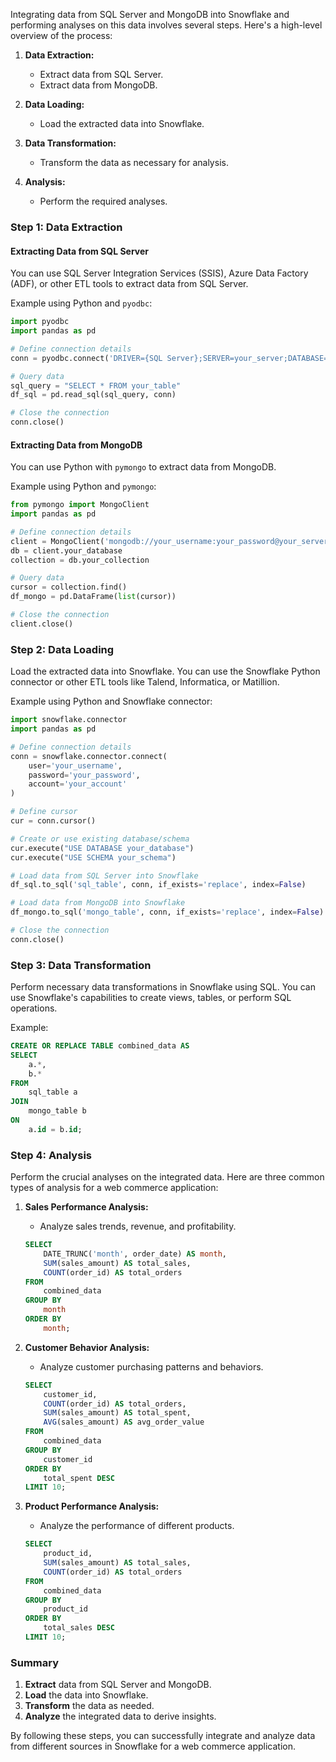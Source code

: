Integrating data from SQL Server and MongoDB into Snowflake and performing analyses on this data involves several steps. Here's a high-level overview of the process:

1. **Data Extraction:**
   - Extract data from SQL Server.
   - Extract data from MongoDB.

2. **Data Loading:**
   - Load the extracted data into Snowflake.

3. **Data Transformation:**
   - Transform the data as necessary for analysis.

4. **Analysis:**
   - Perform the required analyses.

### Step 1: Data Extraction

#### Extracting Data from SQL Server
You can use SQL Server Integration Services (SSIS), Azure Data Factory (ADF), or other ETL tools to extract data from SQL Server.

Example using Python and `pyodbc`:
```python
import pyodbc
import pandas as pd

# Define connection details
conn = pyodbc.connect('DRIVER={SQL Server};SERVER=your_server;DATABASE=your_db;UID=your_username;PWD=your_password')

# Query data
sql_query = "SELECT * FROM your_table"
df_sql = pd.read_sql(sql_query, conn)

# Close the connection
conn.close()
```

#### Extracting Data from MongoDB
You can use Python with `pymongo` to extract data from MongoDB.

Example using Python and `pymongo`:
```python
from pymongo import MongoClient
import pandas as pd

# Define connection details
client = MongoClient('mongodb://your_username:your_password@your_server:your_port')
db = client.your_database
collection = db.your_collection

# Query data
cursor = collection.find()
df_mongo = pd.DataFrame(list(cursor))

# Close the connection
client.close()
```

### Step 2: Data Loading

Load the extracted data into Snowflake. You can use the Snowflake Python connector or other ETL tools like Talend, Informatica, or Matillion.

Example using Python and Snowflake connector:
```python
import snowflake.connector
import pandas as pd

# Define connection details
conn = snowflake.connector.connect(
    user='your_username',
    password='your_password',
    account='your_account'
)

# Define cursor
cur = conn.cursor()

# Create or use existing database/schema
cur.execute("USE DATABASE your_database")
cur.execute("USE SCHEMA your_schema")

# Load data from SQL Server into Snowflake
df_sql.to_sql('sql_table', conn, if_exists='replace', index=False)

# Load data from MongoDB into Snowflake
df_mongo.to_sql('mongo_table', conn, if_exists='replace', index=False)

# Close the connection
conn.close()
```

### Step 3: Data Transformation

Perform necessary data transformations in Snowflake using SQL. You can use Snowflake's capabilities to create views, tables, or perform SQL operations.

Example:
```sql
CREATE OR REPLACE TABLE combined_data AS
SELECT
    a.*,
    b.*
FROM
    sql_table a
JOIN
    mongo_table b
ON
    a.id = b.id;
```

### Step 4: Analysis

Perform the crucial analyses on the integrated data. Here are three common types of analysis for a web commerce application:

1. **Sales Performance Analysis:**
   - Analyze sales trends, revenue, and profitability.
   ```sql
   SELECT
       DATE_TRUNC('month', order_date) AS month,
       SUM(sales_amount) AS total_sales,
       COUNT(order_id) AS total_orders
   FROM
       combined_data
   GROUP BY
       month
   ORDER BY
       month;
   ```

2. **Customer Behavior Analysis:**
   - Analyze customer purchasing patterns and behaviors.
   ```sql
   SELECT
       customer_id,
       COUNT(order_id) AS total_orders,
       SUM(sales_amount) AS total_spent,
       AVG(sales_amount) AS avg_order_value
   FROM
       combined_data
   GROUP BY
       customer_id
   ORDER BY
       total_spent DESC
   LIMIT 10;
   ```

3. **Product Performance Analysis:**
   - Analyze the performance of different products.
   ```sql
   SELECT
       product_id,
       SUM(sales_amount) AS total_sales,
       COUNT(order_id) AS total_orders
   FROM
       combined_data
   GROUP BY
       product_id
   ORDER BY
       total_sales DESC
   LIMIT 10;
   ```

### Summary

1. **Extract** data from SQL Server and MongoDB.
2. **Load** the data into Snowflake.
3. **Transform** the data as needed.
4. **Analyze** the integrated data to derive insights.

By following these steps, you can successfully integrate and analyze data from different sources in Snowflake for a web commerce application.
